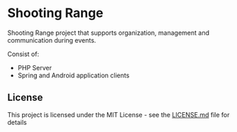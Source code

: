 # Shooting Range
Shooting Range project that supports organization, management and communication during events. 

Consist of:
* PHP Server
* Spring and Android application clients

## License

This project is licensed under the MIT License - see the [LICENSE.md](LICENSE.md) file for details
